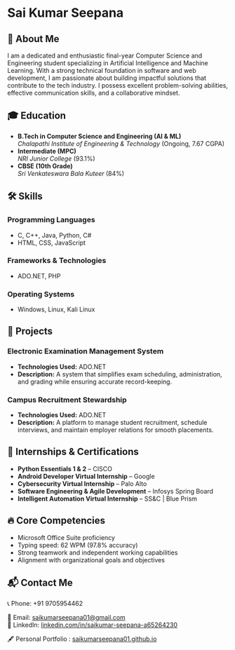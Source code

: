 # Sai Kumar Seepana

## 🚀 About Me
I am a dedicated and enthusiastic final-year Computer Science and Engineering student specializing in Artificial Intelligence and Machine Learning. With a strong technical foundation in software and web development, I am passionate about building impactful solutions that contribute to the tech industry. I possess excellent problem-solving abilities, effective communication skills, and a collaborative mindset.

## 🎓 Education
- **B.Tech in Computer Science and Engineering (AI & ML)**  
  *Chalapathi Institute of Engineering & Technology* (Ongoing, 7.67 CGPA)
- **Intermediate (MPC)**  
  *NRI Junior College* (93.1%)
- **CBSE (10th Grade)**  
  *Sri Venkateswara Bala Kuteer* (84%)

## 🛠️ Skills
### **Programming Languages**
- C, C++, Java, Python, C#
- HTML, CSS, JavaScript

### **Frameworks & Technologies**
- ADO.NET, PHP


### **Operating Systems**
- Windows, Linux, Kali Linux

## 💼 Projects
### **Electronic Examination Management System**
- **Technologies Used:** ADO.NET
- **Description:** A system that simplifies exam scheduling, administration, and grading while ensuring accurate record-keeping.

### **Campus Recruitment Stewardship**
- **Technologies Used:** ADO.NET
- **Description:** A platform to manage student recruitment, schedule interviews, and maintain employer relations for smooth placements.

## 📜 Internships & Certifications
- **Python Essentials 1 & 2** – CISCO
- **Android Developer Virtual Internship** – Google
- **Cybersecurity Virtual Internship** – Palo Alto
- **Software Engineering & Agile Development** – Infosys Spring Board
- **Intelligent Automation Virtual Internship** – SS&C | Blue Prism

## 🔥 Core Competencies
- Microsoft Office Suite proficiency
- Typing speed: 62 WPM (97.8% accuracy)
- Strong teamwork and independent working capabilities
- Alignment with organizational goals and objectives

## 📬 Contact Me
📞 Phone: +91 9705954462

📧 Email: [saikumarseepana01@gmail.com](mailto:saikumarseepana01@gmail.com)  
🔗 LinkedIn: [linkedin.com/in/saikumar-seepana-a65264230](https://www.linkedin.com/in/saikumar-seepana-a65264230)

🖋️ Personal Portfolio : [saikumarseepana01.github.io](https://saikumarseepana01.github.io/Personal_portfolio/)

